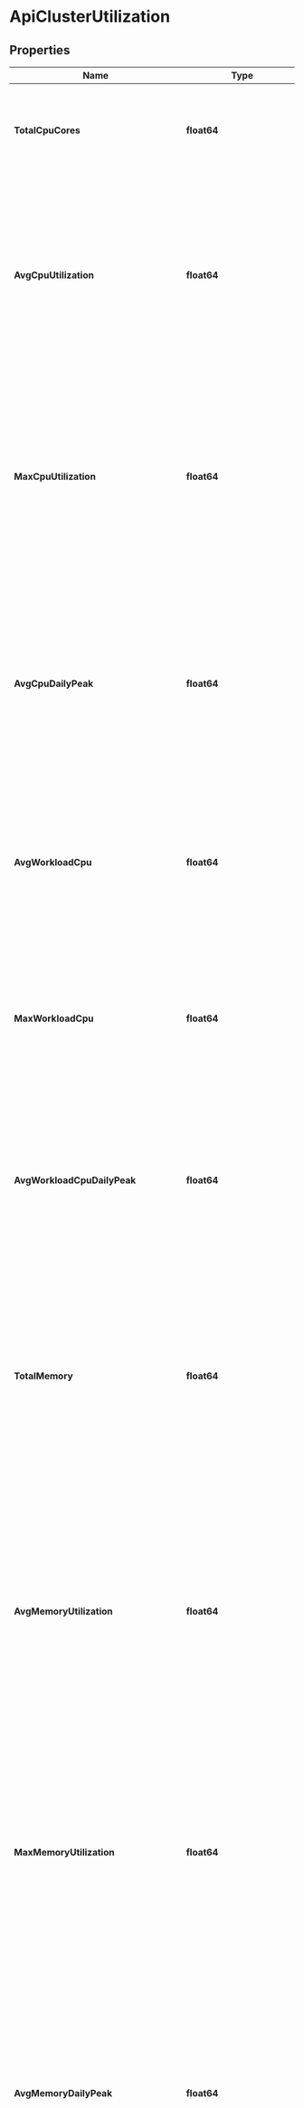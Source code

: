 # ApiClusterUtilization

## Properties
Name | Type | Description | Notes
------------ | ------------- | ------------- | -------------
**TotalCpuCores** | **float64** | Average number of CPU cores available in the cluster during the report window. | [optional] [default to null]
**AvgCpuUtilization** | **float64** | Average CPU consumption for the entire cluster during the report window. This includes consumption by user workloads in YARN and Impala, as well as consumption by all services running in the cluster. | [optional] [default to null]
**MaxCpuUtilization** | **float64** | Maximum CPU consumption for the entire cluster during the report window. This includes consumption by user workloads in YARN and Impala, as well as consumption by all services running in the cluster. | [optional] [default to null]
**AvgCpuDailyPeak** | **float64** | Average daily peak CPU consumption for the entire cluster during the report window. This includes consumption by user workloads in YARN and Impala, as well as consumption by all services running in the cluster. | [optional] [default to null]
**AvgWorkloadCpu** | **float64** | Average CPU consumption by workloads that ran on the cluster during the report window. This includes consumption by user workloads in YARN and Impala. | [optional] [default to null]
**MaxWorkloadCpu** | **float64** | Maximum CPU consumption by workloads that ran on the cluster during the report window. This includes consumption by user workloads in YARN and Impala. | [optional] [default to null]
**AvgWorkloadCpuDailyPeak** | **float64** | Average daily peak CPU consumption by workloads that ran on the cluster during the report window. This includes consumption by user workloads in YARN and Impala. | [optional] [default to null]
**TotalMemory** | **float64** | Average physical memory (in bytes) available in the cluster during the report window. This includes consumption by user workloads in YARN and Impala, as well as consumption by all services running in the cluster. | [optional] [default to null]
**AvgMemoryUtilization** | **float64** | Average memory consumption (as percentage of total memory) for the entire cluster during the report window. This includes consumption by user workloads in YARN and Impala, as well as consumption by all services running in the cluster. | [optional] [default to null]
**MaxMemoryUtilization** | **float64** | Maximum memory consumption (as percentage of total memory) for the entire cluster during the report window. This includes consumption by user workloads in YARN and Impala, as well as consumption by all services running in the cluster. | [optional] [default to null]
**AvgMemoryDailyPeak** | **float64** | Average daily peak memory consumption (as percentage of total memory) for the entire cluster during the report window. This includes consumption by user workloads in YARN and Impala, as well as consumption by all services running in the cluster. | [optional] [default to null]
**AvgWorkloadMemory** | **float64** | Average memory consumption (as percentage of total memory) by workloads that ran on the cluster during the report window. This includes consumption by user workloads in YARN and Impala. | [optional] [default to null]
**MaxWorkloadMemory** | **float64** | Maximum memory consumption (as percentage of total memory) by workloads that ran on the cluster. This includes consumption by user workloads in YARN and Impala | [optional] [default to null]
**AvgWorkloadMemoryDailyPeak** | **float64** | Average daily peak memory consumption (as percentage of total memory) by workloads that ran on the cluster during the report window. This includes consumption by user workloads in YARN and Impala. | [optional] [default to null]
**TenantUtilizations** | [***ApiTenantUtilizationList**](ApiTenantUtilizationList.md) |  | [optional] [default to null]
**MaxCpuUtilizationTimestampMs** | **float64** | Timestamp corresponding to maximum CPU utilization for the entire cluster during the report window. | [optional] [default to null]
**MaxMemoryUtilizationTimestampMs** | **float64** | Timestamp corresponding to maximum memory utilization for the entire cluster during the report window. | [optional] [default to null]
**MaxWorkloadCpuTimestampMs** | **float64** | Timestamp corresponds to maximum CPU consumption by workloads that ran on the cluster during the report window. | [optional] [default to null]
**MaxWorkloadMemoryTimestampMs** | **float64** | Timestamp corresponds to maximum memory resource consumption by workloads that ran on the cluster during the report window. | [optional] [default to null]
**ErrorMessage** | **string** | Error message while generating utilization report. | [optional] [default to null]

[[Back to Model list]](../README.md#documentation-for-models) [[Back to API list]](../README.md#documentation-for-api-endpoints) [[Back to README]](../README.md)

